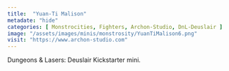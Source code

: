 ```yaml
---
title:  "Yuan-Ti Malison"
metadate: "hide"
categories: [ Monstrocities, Fighters, Archon-Studio, DnL-Deuslair ]
image: "/assets/images/minis/monstrosity/YuanTiMalison6.png"
visit: "https://www.archon-studio.com"
---
```

Dungeons & Lasers: Deuslair Kickstarter mini.